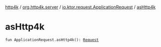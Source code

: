[http4k](../../index.md) / [org.http4k.server](../index.md) / [io.ktor.request.ApplicationRequest](index.md) / [asHttp4k](./as-http4k.md)

# asHttp4k

`fun ApplicationRequest.asHttp4k(): `[`Request`](../../org.http4k.core/-request/index.md)